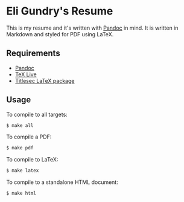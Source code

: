 # Eli Gundry's Resume

This is my resume and it's written with
[Pandoc](http://johnmacfarlane.net/pandoc/) in mind. It is written in Markdown
and styled for PDF using LaTeX.

## Requirements

* [Pandoc](http://johnmacfarlane.net/pandoc/)
* [TeX Live](http://www.tug.org/texlive/)
* [Titlesec LaTeX package](http://mirrors.rit.edu/CTAN/macros/latex/contrib/titlesec/titlesec.pdf)

## Usage

To compile to all targets:

```bash
$ make all
```

To compile a PDF:

```bash
$ make pdf
```

To compile to LaTeX:

```bash
$ make latex
```

To compile to a standalone HTML document:

```bash
$ make html
```
